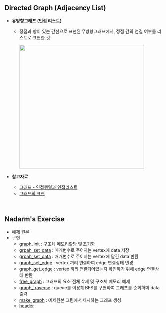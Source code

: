 ## Directed Graph (Adjacency List)
- __유방향그래프 (인접 리스트)__
    - 정점과 향이 있는 간선으로 표현된 무방향그래프에서, 정점 간의 연결 여부를 리스트로 표현한 것 <p><img src="https://user-images.githubusercontent.com/60066472/86527291-8a41c180-bed8-11ea-830c-49857d7a18ce.png" width="400"></p>
    
- __참고자료__
    - [그래프 - 인접행렬과 인접리스트](https://sarah950716.tistory.com/12)
    - [그래프의 표현](https://kingpodo.tistory.com/46)
<br>

## Nadarm's Exercise
- [예제 원본](https://github.com/nadarm/42-algorithm/tree/master/graph/directed_list)
- 구현
    - [graph_init](./graph_init.c) : 구조체 메모리할당 및 초기화
    - [grpah_set_data](./grpah_set_data.c) : 매개변수로 주어지는 vertex에 data 저장
    - [grpah_set_data](./grpah_get_data.c) : 매개변수로 주어지는 vertex에 담긴 data 반환
    - [graph_set_edge](./graph_set_edge.c) : vertex 끼리 연결하여 edge 연결상태 변경
    - [graph_get_edge](./graph_get_edge.c) : vertex 끼리 연결되어있는지 확인하기 위해 edge 연결상태 반환
    - [free_graph](./free_graph.c) : 그래프의 요소 전체 삭제 및 구조체 메모리 해제
    - [graph_traverse](./graph_traverse.c) : queue를 이용해 BFS를 구현하여 그래프를 순회하며 data 출력
    - [make_graph](./make_graph.c) : 예제원본 그림에서 제시하는 그래프 생성
    - [header](./graph.h)
<br>
